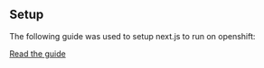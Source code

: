 ## Setup

The following guide was used to setup next.js to run on openshift:

[Read the guide](https://developers.redhat.com/articles/2022/11/23/how-deploy-nextjs-applications-red-hat-openshift)